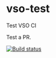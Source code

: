 # vso-test
Test VSO CI

Test a PR.

[![Build status](https://wpt-ci-demos.visualstudio.com/Pure%20VSO%20CI/_apis/build/status/Pure%20VSO%20CI-.NET%20Desktop-CI)](https://wpt-ci-demos.visualstudio.com/Pure%20VSO%20CI/_build/latest?definitionId=1)
